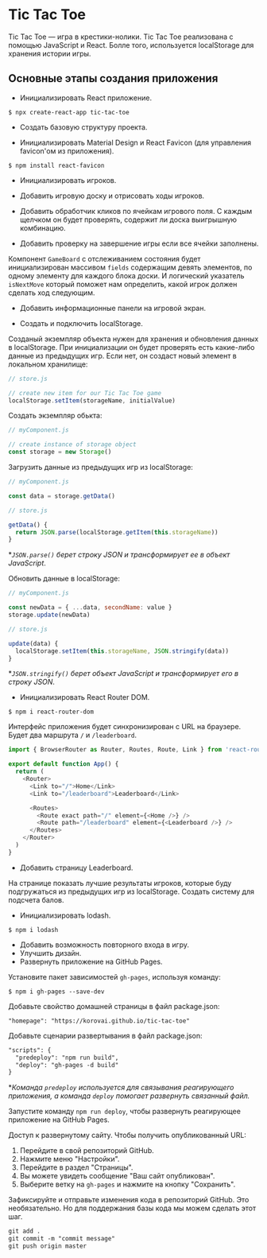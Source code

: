 # Tic Tac Toe

Tic Tac Toe — игра в крестики-нолики. Tic Tac Toe реализована с помощью JavaScript и React. Болле того, используется 
localStorage для хранения истории игры.

## Основные этапы создания приложения

- Инициализировать React приложение.

`$ npx create-react-app tic-tac-toe`

- Создать базовую структуру проекта.

- Инициализировать Material Design и React Favicon (для управления favicon'ом из приложения).

`$ npm install react-favicon`

- Инициализировать игроков.

- Добавить игровую доску и отрисовать ходы игроков.

- Добавить обработчик кликов по ячейкам игрового поля. С каждым щелчком он будет проверять, содержит ли доска выигрышную
комбинацию.

- Добавить проверку на завершение игры если все ячейки заполнены.

Компонент `GameBoard` с отслеживанием состояния будет инициализирован массивом `fields` содержащим девять элементов, по 
одному элементу для каждого блока доски. И логический указатель `isNextMove` который поможет нам определить, какой 
игрок должен сделать ход следующим.

- Добавить информационные панели на игровой экран.

- Создать и подключить localStorage.

Созданый экземпляр объекта нужен для хранения и обновления данных в localStorage. При инициализации он будет проверять
есть какие-либо данные из предыдущих игр. Если нет, он создаст новый элемент в локальном хранилище:

```javascript
// store.js

// create new item for our Tic Tac Toe game
localStorage.setItem(storageName, initialValue)
```

Создать экземпляр обькта:

```javascript
// myComponent.js

// create instance of storage object
const storage = new Storage()
```

Загрузить данные из предыдущих игр из localStorage:

```javascript
// myComponent.js

const data = storage.getData()
```

```javascript
// store.js

getData() {
  return JSON.parse(localStorage.getItem(this.storageName))
}
```

**`JSON.parse()` берет строку JSON и трансформирует ее в объект JavaScript*.

Обновить данные в localStorage:

```javascript
// myComponent.js

const newData = { ...data, secondName: value }
storage.update(newData)
```

```javascript
// store.js

update(data) {
  localStorage.setItem(this.storageName, JSON.stringify(data))
}
```

**`JSON.stringify()` берет объект JavaScript и трансформирует его в строку JSON*.

- Инициализировать React Router DOM.

`$ npm i react-router-dom`

Интерфейс приложения будет синхронизирован с URL на браузере. Будет два маршрута `/` и `/leaderboard`.

```javascript
import { BrowserRouter as Router, Routes, Route, Link } from 'react-router-dom'

export default function App() {
  return (
    <Router>
      <Link to="/">Home</Link>
      <Link to="/leaderboard">Leaderboard</Link>

      <Routes>
        <Route exact path="/" element={<Home />} />
        <Route path="/leaderboard" element={<Leaderboard />} />
      </Routes>
    </Router>
  )
}
```

- Добавить страницу Leaderboard.

На странице показать лучшие результаты игроков, которые буду подгружаться из предыдущих игр из localStorage. Создать 
систему для подсчета балов. 

- Инициализировать lodash.

`$ npm i lodash`

- Добавить возможность повторного входа в игру.
- Улучшить дизайн.
- Развернуть приложение на GitHub Pages.

Установите пакет зависимостей `gh-pages`, используя команду:

`$ npm i gh-pages --save-dev`

Добавьте свойство домашней страницы в файл package.json:

`"homepage": "https://korovai.github.io/tic-tac-toe"`

Добавьте сценарии развертывания в файл package.json:

```markdown
"scripts": {
  "predeploy": "npm run build",
  "deploy": "gh-pages -d build"
}
```

**Команда `predeploy` используется для связывания реагирующего приложения, а команда `deploy` помогает развернуть 
связанный файл.*

Запустите команду `npm run deploy`, чтобы развернуть реагирующее приложение на GitHub Pages.

Доступ к развернутому сайту. Чтобы получить опубликованный URL: 

1. Перейдите в свой репозиторий GitHub.
2. Нажмите меню "Настройки". 
3. Перейдите в раздел "Страницы". 
4. Вы можете увидеть сообщение "Ваш сайт опубликован". 
5. Выберите ветку на `gh-pages` и нажмите на кнопку  "Сохранить".

Зафиксируйте и отправьте изменения кода в репозиторий GitHub. Это необязательно. Но для поддержания базы кода мы можем 
сделать этот шаг.

```markdown
git add .
git commit -m "commit message"
git push origin master
```
